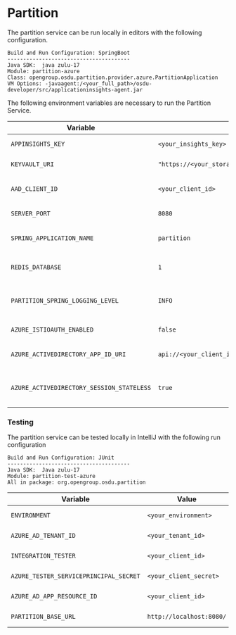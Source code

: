 # Partition

The partition service can be run locally in editors with the following configuration.

```
Build and Run Configuration: SpringBoot
---------------------------------------
Java SDK:  java zulu-17
Module: partition-azure
Class: opengroup.osdu.partition.provider.azure.PartitionApplication
VM Options: -javaagent:/<your_full_path>/osdu-developer/src/applicationinsights-agent.jar
```

The following environment variables are necessary to run the Partition Service.


| Variable                             | Value                                          | Description                                |
|--------------------------------------|------------------------------------------------|--------------------------------------------|
| `APPINSIGHTS_KEY`                    | `<your_insights_key>`                          | Application Insights key                   |
| `KEYVAULT_URI`                       | `"https://<your_storage_name>.vault.azure.net"`| Key Vault URI                              |
| `AAD_CLIENT_ID`                      | `<your_client_id>`                             | Active Directory client ID                 |
| `SERVER_PORT`                        | `8080`                                         | HTTP Server Port                           |
| `SPRING_APPLICATION_NAME`            | `partition`                                    | Spring application name                    |
| `REDIS_DATABASE`                     | `1`                                            | Redis database number                      |
| `PARTITION_SPRING_LOGGING_LEVEL`     | `INFO`                                         | Logging level for the Partition service    |
| `AZURE_ISTIOAUTH_ENABLED`            | `false`                                        | Turn Istio auth off                        |
| `AZURE_ACTIVEDIRECTORY_APP_ID_URI`   | `api://<your_client_id>`                       | Active Directory app ID URI                |
| `AZURE_ACTIVEDIRECTORY_SESSION_STATELESS` | `true`                                    | Enable stateless session for AD            |


### Testing

The partition service can be tested locally in IntelliJ with the following run configuration

```
Build and Run Configuration: JUnit
---------------------------------------
Java SDK:  Java zulu-17
Module: partition-test-azure
All in package: org.opengroup.osdu.partition
```

| Variable                                | Value                                          | Description                                |
|-----------------------------------------|------------------------------------------------|--------------------------------------------|
| `ENVIRONMENT`                           | `<your_environment>`                           | local or cloud                             |
| `AZURE_AD_TENANT_ID`                    | `<your_tenant_id>`                             | Azure tenant ID                            |
| `INTEGRATION_TESTER`                    | `<your_client_id>`                             | Azure client ID                            |
| `AZURE_TESTER_SERVICEPRINCIPAL_SECRET`  | `<your_client_secret>`                         | Azure client secret                        |
| `AZURE_AD_APP_RESOURCE_ID`              | `<your_client_id>`                             | Azure client ID                            |
| `PARTITION_BASE_URL`                    | `http://localhost:8080/`                       | Service URL                                |
